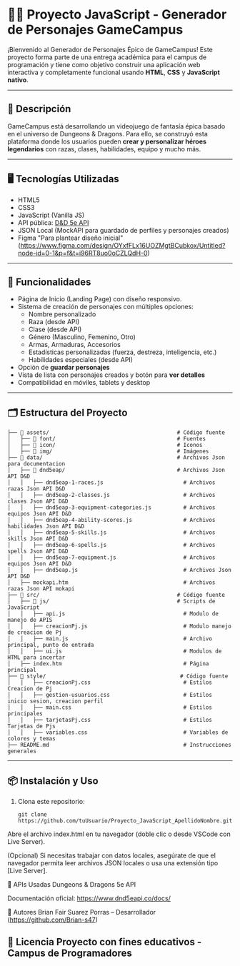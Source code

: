 # 🧙‍♂️ Proyecto JavaScript - Generador de Personajes GameCampus

¡Bienvenido al Generador de Personajes Épico de GameCampus! Este proyecto forma parte de una entrega académica para el campus de programación y tiene como objetivo construir una aplicación web interactiva y completamente funcional usando **HTML**, **CSS** y **JavaScript nativo**.

---

## 🌟 Descripción

GameCampus está desarrollando un videojuego de fantasía épica basado en el universo de Dungeons & Dragons. Para ello, se construyó esta plataforma donde los usuarios pueden **crear y personalizar héroes legendarios** con razas, clases, habilidades, equipo y mucho más.

---

## 🖥️ Tecnologías Utilizadas

- HTML5
- CSS3
- JavaScript (Vanilla JS)
- API pública: [D&D 5e API](https://www.dnd5eapi.co/)
- JSON Local (MockAPI para guardado de perfiles y personajes creados)
- Figma "Para plantear diseño inicial" (https://www.figma.com/design/OYxfFLx16UOZMgtBCubkox/Untitled?node-id=0-1&p=f&t=i96RT8uo0oCZLQdH-0)

---

## 🚀 Funcionalidades

- Página de Inicio (Landing Page) con diseño responsivo.
- Sistema de creación de personajes con múltiples opciones:
  - Nombre personalizado
  - Raza (desde API)
  - Clase (desde API)
  - Género (Masculino, Femenino, Otro)
  - Armas, Armaduras, Accesorios
  - Estadísticas personalizadas (fuerza, destreza, inteligencia, etc.)
  - Habilidades especiales (desde API)
- Opción de **guardar personajes**
- Vista de lista con personajes creados y botón para **ver detalles**
- Compatibilidad en móviles, tablets y desktop

---

## 🗂️ Estructura del Proyecto
``` 
├── 📂 assets/                                        # Código fuente
│   ├── 📂 font/                                      # Fuentes
│   ├── 📂 icon/                                      # Iconos
│   ├── 📂 img/                                       # Imágenes
├── 📂 data/                                          # Archivos Json para documentacion
│   ├── 📂 dnd5eap/                                   # Archivos Json API D&D
│   │   ├── dnd5eap-1-races.js                         # Archivos razas Json API D&D
│   │   ├── dnd5eap-2-classes.js                       # Archivos clases Json API D&D
│   │   ├── dnd5eap-3-equipment-categories.js          # Archivos equipos Json API D&D
│   │   ├── dnd5eap-4-ability-scores.js                # Archivos habilidades Json API D&D
│   │   ├── dnd5eap-5-skills.js                        # Archivos skills Json API D&D
│   │   ├── dnd5eap-6-spells.js                        # Archivos spells Json API D&D
│   │   ├── dnd5eap-7-equipment.js                     # Archivos equipos Json API D&D
│   │   ├── dnd5eap.js                                 # Archivos Json API D&D
│   ├── mockapi.htm                                    # Archivos razas Json API mokapi 
├── 📂 src/                                           # Código fuente 
│   ├── 📂 js/                                        # Scripts de JavaScript 
│   │   ├── api.js                                     # Modulo de manejo de APIS
│   │   ├── creacionPj.js                              # Modulo manejo de creacion de Pj
│   │   ├── main.js                                    # Archivo principal, punto de entrada
│   │   ├── ui.js                                      # Modulos de HTML para incertar
│   ├── index.htm                                      # Página principal 
├── 📂 style/                                          # Código fuente 
│   │   ├── creacionPj.css                             # Estilos Creacion de Pj
│   │   ├── gestion-usuarios.css                       # Estilos inicio sesion, creacion perfil
│   │   ├── main.css                                   # Estilos principales
│   │   ├── tarjetasPj.css                             # Estilos Tarjetas de Pjs
│   │   ├── variables.css                              # Variables de colores y temas 
├── README.md                                          # Instrucciones generales
```
---

## 📦 Instalación y Uso

1. Clona este repositorio:
   ```
   git clone https://github.com/tuUsuario/Proyecto_JavaScript_ApellidoNombre.git
Abre el archivo index.html en tu navegador (doble clic o desde VSCode con Live Server).

(Opcional) Si necesitas trabajar con datos locales, asegúrate de que el navegador permita leer archivos JSON locales o usa una extensión tipo [Live Server].

🔗 APIs Usadas
Dungeons & Dragons 5e API

Documentación oficial: https://www.dnd5eapi.co/docs/

🧠 Autores
Brian Fair Suarez Porras – Desarrollador
(https://github.com/Brian-s47)

📜 Licencia
Proyecto con fines educativos - Campus de Programadores
---